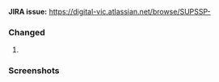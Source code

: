 <!--
Please follow these rules:
1. SUBJECT: use format [SUPSSP-123] Verb in past tense with dot at the end.
   - This subject will be used as a commit message after PR is merged.
   - Verbs are usually one of these: Updated, Refactored, Removed, Changed, Added.
   - If there is no ticket - do not put [NOTICKET].

2. BODY: fill-in the template below

3. LABEL: Assign 'Needs review' label as soon as you ready to have this reviewed.

4. ASSIGNEE: Assign at least 2 reviewers.

5. SLACK: Post a link to this PR to #sdp-tide / #sdp-dev channels.

No need to remove these lines - they are comments.
-->

**JIRA issue:** https://digital-vic.atlassian.net/browse/SUPSSP-

### Changed

1.

### Screenshots

<!--
Provide as many screenshots as required to make reviewers understand what was changed.
-->
